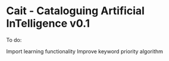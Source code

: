 # Cait - Cataloguing Artificial InTelligence v0.1

To do:

Import learning functionality
Improve keyword priority algorithm
